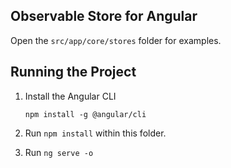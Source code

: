 ## Observable Store for Angular

Open the `src/app/core/stores` folder for examples.

## Running the Project

1. Install the Angular CLI

    `npm install -g @angular/cli`

1. Run `npm install` within this folder.

1. Run `ng serve -o`